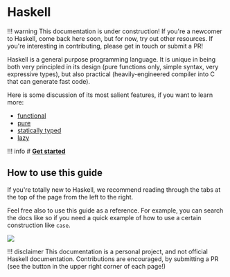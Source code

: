 # Haskell

!!! warning
    This documentation is under construction! If you're a newcomer to Haskell, come back here soon, but for now, try out other resources. If you're interesting in contributing, please get in touch or submit a PR!

Haskell is a general purpose programming language. It is unique in being both very principled in its design (pure functions only, simple syntax, very expressive types), but also practical (heavily-engineered compiler into C that can generate fast code).

Here is some discussion of its most salient features, if you want to learn more:

- [functional]()
- [pure]()
- [statically typed]()
- [lazy]()


!!! info
    # [**Get started**](gettingstarted/overview.md)

## How to use this guide

If you're totally new to Haskell, we recommend reading through the tabs at the top of the page from the left to the right.

Feel free also to use this guide as a reference. For example, you can search the docs like so if you need a quick example of how to use a certain construction like `case`.

![](/img/search.png)


!!! disclaimer
    This documentation is a personal project, and not official Haskell documentation. Contributions are encouraged, by submitting a PR (see the button in the upper right corner of each page!)
